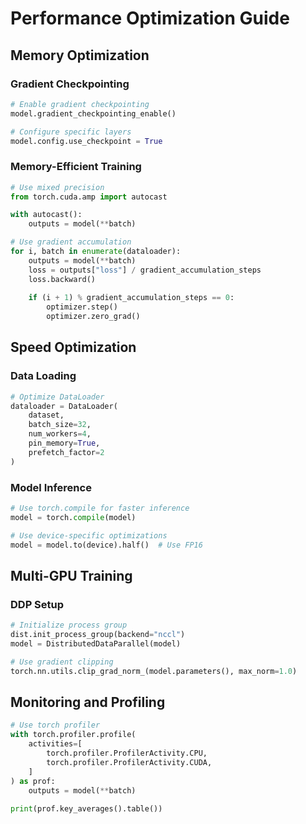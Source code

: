 # Performance Optimization Guide

## Memory Optimization

### Gradient Checkpointing

```python
# Enable gradient checkpointing
model.gradient_checkpointing_enable()

# Configure specific layers
model.config.use_checkpoint = True
```

### Memory-Efficient Training

```python
# Use mixed precision
from torch.cuda.amp import autocast

with autocast():
    outputs = model(**batch)

# Use gradient accumulation
for i, batch in enumerate(dataloader):
    outputs = model(**batch)
    loss = outputs["loss"] / gradient_accumulation_steps
    loss.backward()
    
    if (i + 1) % gradient_accumulation_steps == 0:
        optimizer.step()
        optimizer.zero_grad()
```

## Speed Optimization

### Data Loading

```python
# Optimize DataLoader
dataloader = DataLoader(
    dataset,
    batch_size=32,
    num_workers=4,
    pin_memory=True,
    prefetch_factor=2
)
```

### Model Inference

```python
# Use torch.compile for faster inference
model = torch.compile(model)

# Use device-specific optimizations
model = model.to(device).half()  # Use FP16
```

## Multi-GPU Training

### DDP Setup

```python
# Initialize process group
dist.init_process_group(backend="nccl")
model = DistributedDataParallel(model)

# Use gradient clipping
torch.nn.utils.clip_grad_norm_(model.parameters(), max_norm=1.0)
```

## Monitoring and Profiling

```python
# Use torch profiler
with torch.profiler.profile(
    activities=[
        torch.profiler.ProfilerActivity.CPU,
        torch.profiler.ProfilerActivity.CUDA,
    ]
) as prof:
    outputs = model(**batch)
    
print(prof.key_averages().table())
```